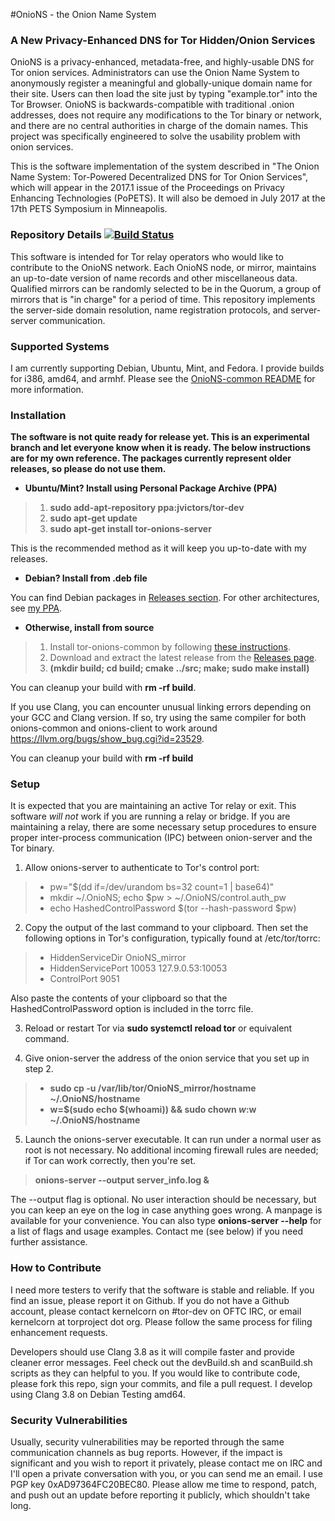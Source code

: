 #OnioNS - the Onion Name System
### A New Privacy-Enhanced DNS for Tor Hidden/Onion Services

OnioNS is a privacy-enhanced, metadata-free, and highly-usable DNS for Tor onion services. Administrators can use the Onion Name System to anonymously register a meaningful and globally-unique domain name for their site. Users can then load the site just by typing "example.tor" into the Tor Browser. OnioNS is backwards-compatible with traditional .onion addresses, does not require any modifications to the Tor binary or network, and there are no central authorities in charge of the domain names. This project was specifically engineered to solve the usability problem with onion services.

This is the software implementation of the system described in "The Onion Name System: Tor-Powered Decentralized DNS for Tor Onion Services", which will appear in the 2017.1 issue of the Proceedings on Privacy Enhancing Technologies (PoPETS). It will also be demoed in July 2017 at the 17th PETS Symposium in Minneapolis.

### Repository Details [![Build Status](https://travis-ci.org/Jesse-V/OnioNS-server.svg)](https://travis-ci.org/Jesse-V/OnioNS-server)

This software is intended for Tor relay operators who would like to contribute to the OnioNS network. Each OnioNS node, or mirror, maintains an up-to-date version of name records and other miscellaneous data. Qualified mirrors can be randomly selected to be in the Quorum, a group of mirrors that is "in charge" for a period of time. This repository implements the server-side domain resolution, name registration protocols, and server-server communication.

### Supported Systems

I am currently supporting Debian, Ubuntu, Mint, and Fedora. I provide builds for i386, amd64, and armhf. Please see the [OnioNS-common README](https://github.com/Jesse-V/OnioNS-common#supported-systems) for more information.

### Installation

**The software is not quite ready for release yet. This is an experimental branch and let everyone know when it is ready. The below instructions are for my own reference. The packages currently represent older releases, so please do not use them.**

* **Ubuntu/Mint? Install using Personal Package Archive (PPA)**

> 1. **sudo add-apt-repository ppa:jvictors/tor-dev**
> 2. **sudo apt-get update**
> 3. **sudo apt-get install tor-onions-server**

This is the recommended method as it will keep you up-to-date with my releases.

* **Debian? Install from .deb file**

You can find Debian packages in [Releases section](https://github.com/Jesse-V/OnioNS-server/releases). For other architectures, see [my PPA](https://launchpad.net/~jvictors/+archive/tor-dev/+packages).

* **Otherwise, install from source**

> 1. Install tor-onions-common by following [these instructions](https://github.com/Jesse-V/OnioNS-common#installation).
> 2. Download and extract the latest release from the [Releases page](https://github.com/Jesse-V/OnioNS-server/releases).
> 3. **(mkdir build; cd build; cmake ../src; make; sudo make install)**

You can cleanup your build with **rm -rf build**.

If you use Clang, you can encounter unusual linking errors depending on your GCC and Clang version. If so, try using the same compiler for both onions-common and onions-client to work around https://llvm.org/bugs/show_bug.cgi?id=23529.

You can cleanup your build with **rm -rf build**

### Setup

It is expected that you are maintaining an active Tor relay or exit. This software *will not* work if you are running a relay or bridge. If you are maintaining a relay, there are some necessary setup procedures to ensure proper inter-process communication (IPC) between onion-server and the Tor binary.

1. Allow onions-server to authenticate to Tor's control port:

> * pw="$(dd if=/dev/urandom bs=32 count=1 | base64)"
> * mkdir ~/.OnioNS; echo $pw > ~/.OnioNS/control.auth_pw
> * echo HashedControlPassword $(tor --hash-password $pw)

2. Copy the output of the last command to your clipboard. Then set the following options in Tor's configuration, typically found at /etc/tor/torrc:

> * HiddenServiceDir OnioNS_mirror
> * HiddenServicePort 10053 127.9.0.53:10053
> * ControlPort 9051

Also paste the contents of your clipboard so that the HashedControlPassword option is included in the torrc file.

3. Reload or restart Tor via **sudo systemctl reload tor** or equivalent command.

4. Give onion-server the address of the onion service that you set up in step 2.

> * **sudo cp -u /var/lib/tor/OnioNS_mirror/hostname ~/.OnioNS/hostname**
> * **w=$(sudo echo $(whoami)) && sudo chown $w:$w ~/.OnioNS/hostname**

5. Launch the onions-server executable. It can run under a normal user as root is not necessary. No additional incoming firewall rules are needed; if Tor can work correctly, then you're set.

> **onions-server --output server_info.log &**

The --output flag is optional. No user interaction should be necessary, but you can keep an eye on the log in case anything goes wrong. A manpage is available for your convenience. You can also type **onions-server --help** for a list of flags and usage examples. Contact me (see below) if you need further assistance.

### How to Contribute

I need more testers to verify that the software is stable and reliable. If you find an issue, please report it on Github. If you do not have a Github account, please contact kernelcorn on #tor-dev on OFTC IRC, or email kernelcorn at torproject dot org. Please follow the same process for filing enhancement requests.

Developers should use Clang 3.8 as it will compile faster and provide cleaner error messages. Feel check out the devBuild.sh and scanBuild.sh scripts as they can helpful to you. If you would like to contribute code, please fork this repo, sign your commits, and file a pull request. I develop using Clang 3.8 on Debian Testing amd64.

### Security Vulnerabilities

Usually, security vulnerabilities may be reported through the same communication channels as bug reports. However, if the impact is significant and you wish to report it privately, please contact me on IRC and I'll open a private conversation with you, or you can send me an email. I use PGP key 0xAD97364FC20BEC80. Please allow me time to respond, patch, and push out an update before reporting it publicly, which shouldn't take long.
